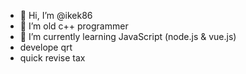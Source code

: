 - 👋 Hi, I’m @ikek86
- 👀 I’m old c++ programmer
- 🌱 I’m currently learning JavaScript (node.js & vue.js)
- develope qrt
- quick revise tax 

